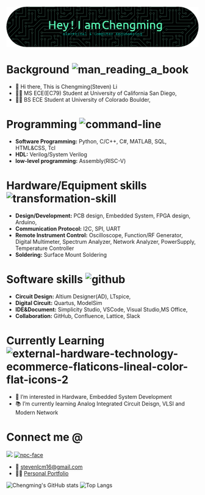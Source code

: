 ![Header](./image/github-header-image.png)
# Background <img width="35" height="35" src="https://img.icons8.com/color/48/man_reading_a_book.png" alt="man_reading_a_book"/>
- 👋 Hi there, This is Chengming(Steven) Li
- :man_student: MS ECE(EC79) Student at University of California San Diego,
- :man_student: BS ECE Student at University of Colorado Boulder,

# Programming <img width="35" height="35" src="https://img.icons8.com/dusk/64/command-line.png" alt="command-line"/>
- **Software Programming:** Python, C/C++, C#, MATLAB, SQL, HTML&CSS, Tcl
- **HDL:** Verilog/System Verilog
- **low-level programming:** Assembly(RISC-V)

# Hardware/Equipment skills <img width="35" height="35" src="https://img.icons8.com/dusk/64/transformation-skill.png" alt="transformation-skill"/>
- **Design/Development:** PCB design, Embedded System, FPGA design, Arduino,
- **Communication Protocol:** I2C, SPI, UART
- **Remote Instrument Control:** Oscilloscope, Function/RF Generator, Digital Multimeter, Spectrum
Analyzer, Network Analyzer, PowerSupply, Temperature Controller
- **Soldering:** Surface Mount Soldering

# Software skills <img width="32" height="32" src="https://img.icons8.com/dusk/64/github.png" alt="github"/>
-  **Circuit Design:** Altium Designer(AD), LTspice,
-  **Digital Circuit:** Quartus, ModelSim
-  **IDE&Document:** Simplicity Studio, VSCode, Visual Studio,MS Office,
-  **Collaboration:** GitHub, Confluence, Lattice, Slack

# Currently Learning <img width="35" height="35" src="https://img.icons8.com/external-flaticons-lineal-color-flat-icons/64/external-hardware-technology-ecommerce-flaticons-lineal-color-flat-icons-2.png" alt="external-hardware-technology-ecommerce-flaticons-lineal-color-flat-icons-2"/>
- 👀 I’m interested in Hardware, Embedded System Development
- 📚 I’m currently learning Analog Integrated Circuit Deisgn, VLSI and Modern Network

# Connect me @
<a href= "http://linkedin.com/in/chengming-li-425575226"><img src="https://img.icons8.com/dusk/48/000000/linkedin.png"/></a>
<a href= "http://sites.google.com/colorado.edu/chengming-li/home" ><img width="50" height="50" src="https://img.icons8.com/dusk/64/npc-face.png" alt="npc-face"/></a>
- :email: stevenlcm16@gmail.com
- :superhero_man: [Personal Portfolio](http://sites.google.com/colorado.edu/chengming-li/home)

![Chengming's GitHub stats](https://github-readme-stats.vercel.app/api?username=stevenli518&theme=tokyonight&show_icons=true)
![Top Langs](https://github-readme-stats.vercel.app/api/top-langs/?username=stevenli518&theme=tokyonight)
<!---
stevenli518/stevenli518 is a ✨ special ✨ repository because its `README.md` (this file) appears on your GitHub profile.
You can click the Preview link to take a look at your changes.
--->
